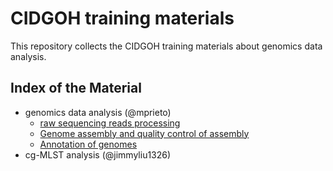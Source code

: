 # CIDGOH training materials
This repository collects the CIDGOH training materials about genomics data analysis.
## Index of the Material

- genomics data analysis (@mprieto)
  - [raw sequencing reads processing](genomics_data_analysis/raw_reads_processing.ipynb)
  - [Genome assembly and quality control of assembly](genomics_data_analysis/genome_assembly.ipynb)
  - [Annotation of genomes](genomics_data_analysis/annotation_genomes.ipynb)
- cg-MLST analysis (@jimmyliu1326)

